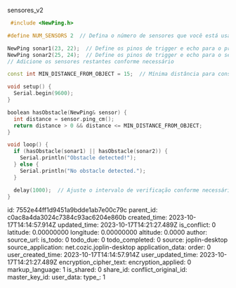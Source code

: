 sensores_v2

````c++
 #include <NewPing.h>

#define NUM_SENSORS 2  // Defina o número de sensores que você está usando

NewPing sonar1(23, 22);  // Define os pinos de trigger e echo para o primeiro sensor
NewPing sonar2(25, 24);  // Define os pinos de trigger e echo para o segundo sensor
// Adicione os sensores restantes conforme necessário

const int MIN_DISTANCE_FROM_OBJECT = 15;  // Mínima distância para considerar um obstáculo

void setup() {
  Serial.begin(9600);
}

boolean hasObstacle(NewPing& sensor) {
  int distance = sensor.ping_cm();
  return distance > 0 && distance <= MIN_DISTANCE_FROM_OBJECT;
}

void loop() {
  if (hasObstacle(sonar1) || hasObstacle(sonar2)) {
    Serial.println("Obstacle detected!");
  } else {
    Serial.println("No obstacle detected.");
  }

  delay(1000);  // Ajuste o intervalo de verificação conforme necessário
}
````

id: 7552e44ff1d9451a9bdde1ab7e00c79c
parent_id: c0ac8a4da3024c7384c93ac6204e860b
created_time: 2023-10-17T14:14:57.914Z
updated_time: 2023-10-17T14:21:27.489Z
is_conflict: 0
latitude: 0.00000000
longitude: 0.00000000
altitude: 0.0000
author: 
source_url: 
is_todo: 0
todo_due: 0
todo_completed: 0
source: joplin-desktop
source_application: net.cozic.joplin-desktop
application_data: 
order: 0
user_created_time: 2023-10-17T14:14:57.914Z
user_updated_time: 2023-10-17T14:21:27.489Z
encryption_cipher_text: 
encryption_applied: 0
markup_language: 1
is_shared: 0
share_id: 
conflict_original_id: 
master_key_id: 
user_data: 
type_: 1